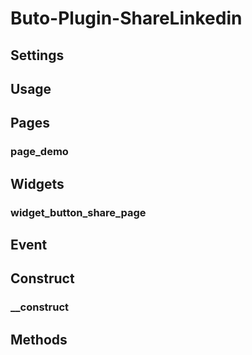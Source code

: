 # Buto-Plugin-ShareLinkedin



<a name="key_0"></a>

## Settings



<a name="key_1"></a>

## Usage



<a name="key_2"></a>

## Pages



<a name="key_2_0"></a>

### page_demo



<a name="key_3"></a>

## Widgets



<a name="key_3_0"></a>

### widget_button_share_page



<a name="key_4"></a>

## Event



<a name="key_5"></a>

## Construct



<a name="key_5_0"></a>

### __construct



<a name="key_6"></a>

## Methods



